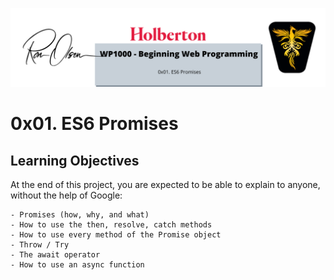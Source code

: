 ![Es6Header](../images/ES6_promises.png)

# 0x01. ES6 Promises

## Learning Objectives

At the end of this project, you are expected to be able to explain to anyone, without the help of Google:

```
- Promises (how, why, and what)
- How to use the then, resolve, catch methods
- How to use every method of the Promise object
- Throw / Try
- The await operator
- How to use an async function
```
